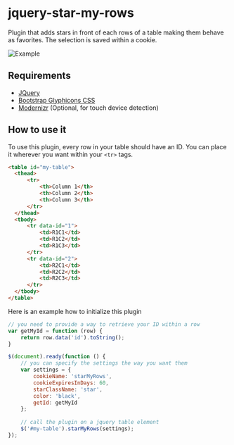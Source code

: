 jquery-star-my-rows
===================

Plugin that adds stars in front of each rows of a table making them behave as favorites. The selection is saved within a cookie.

![Example](http://benoitmarineau.com/images/example.png "")


Requirements
------------

* [JQuery](http://jquery.com/)
* [Bootstrap Glyphicons CSS](http://getbootstrap.com/)
* [Modernizr](http://modernizr.com/) (Optional, for touch device detection)

How to use it
-------------

To use this plugin, every row in your table should have an ID. You can place it wherever you want within your `<tr>` tags.

```html
<table id="my-table">
  <thead>
      <tr>
          <th>Column 1</th>
          <th>Column 2</th>
          <th>Column 3</th>                    
      </tr>
  </thead>
  <tbody>
      <tr data-id="1">
          <td>R1C1</td>
          <td>R1C2</td>
          <td>R1C3</td>
      </tr>
      <tr data-id="2">
          <td>R2C1</td>
          <td>R2C2</td>
          <td>R2C3</td>
      </tr>
  </tbody>
</table>
```

Here is an example how to initialize this plugin

```javascript
// you need to provide a way to retrieve your ID within a row
var getMyId = function (row) {
	return row.data('id').toString();
}

$(document).ready(function () {
	// you can specify the settings the way you want them
	var settings = {
		cookieName: 'starMyRows',
		cookieExpiresInDays: 60,
		starClassName: 'star',
		color: 'black',
		getId: getMyId
	};
				
	// call the plugin on a jquery table element
	$('#my-table').starMyRows(settings);
});
```

